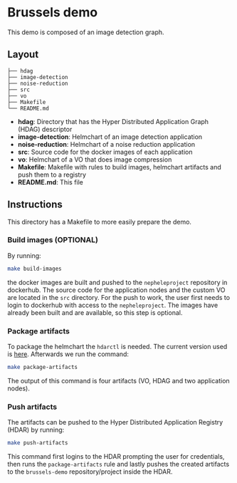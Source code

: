 # Brussels demo
This demo is composed of an image detection graph.

## Layout
```
├── hdag
├── image-detection
├── noise-reduction
├── src
├── vo
├── Makefile
└── README.md
```
- **hdag**: Directory that has the Hyper Distributed Application Graph (HDAG) descriptor
- **image-detection**: Helmchart of an image detection application
- **noise-reduction**: Helmchart of a noise reduction application
- **src**: Source code for the docker images of each application
- **vo**: Helmchart of a VO that does image compression
- **Makefile**: Makefile with rules to build images, helmchart artifacts and push them to a registry
- **README.md**: This file

## Instructions
This directory has a Makefile to more easily prepare the demo.
### Build images (OPTIONAL)
By running:
```bash
make build-images
```
the docker images are built and pushed to the `nepheleproject` repository in dockerhub. The source code for the application nodes and the custom VO are located in the `src` directory. For the push to work, the user first needs to login to dockerhub with access to the `nepheleproject`. The images have already been built and are available, so this step is optional.
### Package artifacts
To package the helmchart the `hdarctl` is needed. The current version used is [here](https://gitlab.eclipse.org/eclipse-research-labs/nephele-project/nephele-hdar/-/raw/main/hda-examples/hdarctl).
Afterwards we run the command:
```bash
make package-artifacts
```
The output of this command is four artifacts (VO, HDAG and two application nodes).
### Push artifacts
The artifacts can be pushed to the Hyper Distributed Application Registry (HDAR) by running:
```bash
make push-artifacts
```
This command first logins to the HDAR prompting the user for credentials, then runs the `package-artifacts` rule and lastly pushes the created artifacts to the `brussels-demo` repository/project inside the HDAR.
